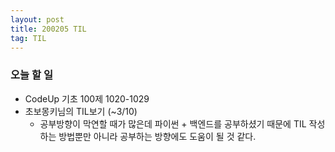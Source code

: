 ```yaml
---
layout: post
title: 200205 TIL
tag: TIL
---
```


### 오늘 할 일
- CodeUp 기초 100제 1020-1029
- 초보몽키님의 TIL보기 (~3/10)
  - 공부방향이 막연할 때가 많은데 파이썬 + 백엔드를 공부하셨기 때문에 TIL 작성하는 방법뿐만 아니라 공부하는 방향에도 도움이 될 것 같다.
